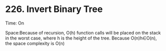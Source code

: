 # 226. Invert Binary Tree

Time: On

Space:Because of recursion, O(h) function calls will be placed on the stack in the worst case, where h is the height of the tree. Because O(n)h∈O(n), the space complexity is O(n)
